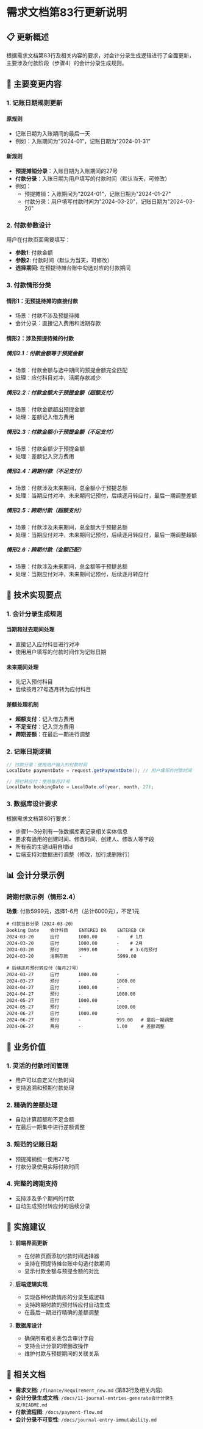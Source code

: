 # 需求文档第83行更新说明

## 📋 更新概述

根据需求文档第83行及相关内容的要求，对会计分录生成逻辑进行了全面更新，主要涉及付款阶段（步骤4）的会计分录生成规则。

## 🔄 主要变更内容

### 1. 记账日期规则更新

#### **原规则**
- 记账日期为入账期间的最后一天
- 例如：入账期间为"2024-01"，记账日期为"2024-01-31"

#### **新规则**
- **预提摊销分录**：入账日期为入账期间的27号
- **付款分录**：入账日期为用户填写的付款时间（默认当天，可修改）
- 例如：
  - 预提摊销：入账期间为"2024-01"，记账日期为"2024-01-27"
  - 付款分录：用户填写付款时间为"2024-03-20"，记账日期为"2024-03-20"

### 2. 付款参数设计

用户在付款页面需要填写：
- **参数1**: 付款金额
- **参数2**: 付款时间（默认为当天，可修改）
- **选择期间**: 在预提待摊台账中勾选对应的付款期间

### 3. 付款情形分类

#### **情形1：无预提待摊的直接付款**
- 场景：付款不涉及预提待摊
- 会计分录：直接记入费用和活期存款

#### **情形2：涉及预提待摊的付款**

##### **情形2.1：付款金额等于预提金额**
- 场景：付款金额与选中期间的预提金额完全匹配
- 处理：应付科目对冲，活期存款减少

##### **情形2.2：付款金额大于预提金额（超额支付）**
- 场景：付款金额超出预提金额
- 处理：差额记入借方费用

##### **情形2.3：付款金额小于预提金额（不足支付）**
- 场景：付款金额少于预提金额
- 处理：差额记入贷方费用

##### **情形2.4：跨期付款（不足支付）**
- 场景：付款涉及未来期间，总金额小于预提总额
- 处理：当期应付对冲，未来期间记预付，后续逐月转应付，最后一期调整差额

##### **情形2.5：跨期付款（超额支付）**
- 场景：付款涉及未来期间，总金额大于预提总额
- 处理：当期应付对冲，未来期间记预付，后续逐月转应付，最后一期调整超额

##### **情形2.6：跨期付款（金额匹配）**
- 场景：付款涉及未来期间，总金额等于预提总额
- 处理：当期应付对冲，未来期间记预付，后续逐月转应付

## 🔧 技术实现要点

### 1. 会计分录生成规则

#### **当期和过去期间处理**
- 直接记入应付科目进行对冲
- 使用用户填写的付款时间作为记账日期

#### **未来期间处理**
- 先记入预付科目
- 后续按月27号逐月转为应付科目

#### **差额处理机制**
- **超额支付**：记入借方费用
- **不足支付**：记入贷方费用
- **跨期差额**：在最后一期进行调整

### 2. 记账日期逻辑

```java
// 付款分录：使用用户输入的付款时间
LocalDate paymentDate = request.getPaymentDate(); // 用户填写的付款时间

// 预付转应付：使用每月27号
LocalDate bookingDate = LocalDate.of(year, month, 27);
```

### 3. 数据库设计要求

根据需求文档第80行要求：
- 步骤1～3分别有一张数据库表记录相关实体信息
- 要求有通用的创建时间、修改时间、创建人、修改人等字段
- 所有表的主键id用自增id
- 后端支持对数据进行调整（修改，加行或删除行）

## 📊 会计分录示例

### 跨期付款示例（情形2.4）
**场景**: 付款5999元，选择1-6月（总计6000元），不足1元

```
# 付款当日分录（2024-03-20）
Booking Date    会计科目    ENTERED DR    ENTERED CR
2024-03-20      应付       1000.00       -    # 1月
2024-03-20      应付       1000.00       -    # 2月
2024-03-20      预付       3999.00       -    # 3-6月预付
2024-03-20      活期存款    -             5999.00

# 后续逐月预付转应付（每月27号）
2024-03-27      应付       1000.00       -
2024-03-27      预付       -             1000.00
2024-04-27      应付       1000.00       -
2024-04-27      预付       -             1000.00
2024-05-27      应付       1000.00       -
2024-05-27      预付       -             1000.00
2024-06-27      应付       1000.00       -
2024-06-27      预付       -             999.00   # 最后一期调整
2024-06-27      费用       -             1.00     # 差额调整
```

## 🎯 业务价值

### 1. 灵活的付款时间管理
- 用户可以自定义付款时间
- 支持追溯和预期付款处理

### 2. 精确的差额处理
- 自动计算超额和不足金额
- 在最后一期集中进行差额调整

### 3. 规范的记账日期
- 预提摊销统一使用27号
- 付款分录使用实际付款时间

### 4. 完整的跨期支持
- 支持涉及多个期间的付款
- 自动生成预付转应付的后续分录

## 📝 实施建议

1. **前端界面更新**
   - 在付款页面添加付款时间选择器
   - 支持在预提待摊台账中勾选付款期间
   - 显示付款金额与预提金额的对比

2. **后端逻辑实现**
   - 实现各种付款情形的分录生成逻辑
   - 支持跨期付款的预付转应付自动生成
   - 在最后一期进行精确的差额调整

3. **数据库设计**
   - 确保所有相关表包含审计字段
   - 支持会计分录的增删改操作
   - 维护付款与预提期间的关联关系

## 🔗 相关文档

- **需求文档**: `/finance/Requirement_new.md` (第83行及相关内容)
- **会计分录生成文档**: `/docs/11-journal-entries-generate会计分录生成/README.md`
- **付款流程图**: `/docs/payment-flow.md`
- **会计分录不可变性**: `/docs/journal-entry-immutability.md`
